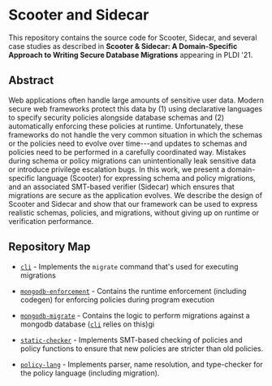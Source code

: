 # Scooter and Sidecar
This repository contains the source code for Scooter, Sidecar, and several case studies as described in **Scooter & Sidecar: A Domain-Specific Approach to Writing Secure Database Migrations** appearing in PLDI '21.

## Abstract
Web applications often handle large amounts of sensitive user data.  Modern secure web frameworks protect this data by (1) using declarative languages to specify security policies alongside database schemas and (2) automatically enforcing these policies at runtime.  Unfortunately, these frameworks do not handle the very common situation in which the schemas or the policies need to evolve over time---and updates to schemas and policies need to be performed in a carefully coordinated way.  Mistakes during schema or policy migrations can unintentionally leak sensitive data or introduce privilege escalation bugs.  In this work, we present a domain-specific language (Scooter) for expressing schema and policy migrations, and an associated SMT-based verifier (Sidecar) which ensures that migrations are secure as the application evolves.  We describe the design of Scooter and Sidecar and show that our framework can be used to express realistic schemas, policies, and migrations, without giving up on runtime or verification performance.

## Repository Map

- [`cli`] - Implements the `migrate` command that's used for executing migrations

- [`mongodb-enforcement`] - Contains the runtime enforcement (including codegen) for enforcing policies during program execution

- [`mongodb-migrate`] - Contains the logic to perform migrations against a mongodb database ([`cli`] relies on this)gi

- [`static-checker`] - Implements SMT-based checking of policies and policy functions to ensure that new policies are stricter than old policies.

- [`policy-lang`] - Implements parser, name resolution, and type-checker for the policy language (including migration).

[`cli`]: ./cli
[`mongodb-enforcement`]: ./mongodb-enforcement
[`mongodb-migrate`]: ./mongodb-migrate
[`static-checker`]: ./static-checker
[`policy-lang`]: ./policy-lang
